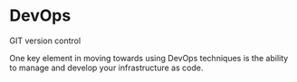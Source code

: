 # DevOps
GIT version control

One key element in moving towards using DevOps techniques is the ability to manage and develop your infrastructure as code.
